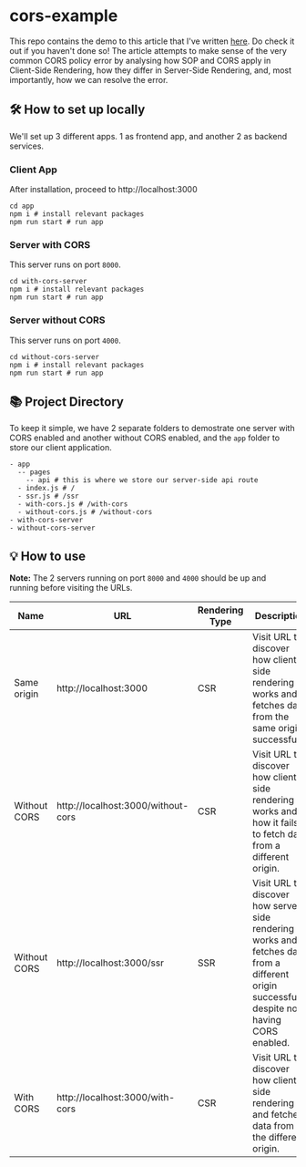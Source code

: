 # cors-example
This repo contains the demo to this article that I've written [here](https://medium.com/@karissekhoo/access-blocked-by-cors-policy-whats-cors-and-what-should-you-do-ddcf24955966). Do check it out if you haven't done so! The article attempts to make sense of the very common CORS policy error by analysing how SOP and CORS apply in Client-Side Rendering, how they differ in Server-Side Rendering, and, most importantly, how we can resolve the error.


## :hammer_and_wrench: How to set up locally
We'll set up 3 different apps. 1 as frontend app, and another 2 as backend services.
### Client App
After installation, proceed to http://localhost:3000
```shell
cd app
npm i # install relevant packages
npm run start # run app
```

### Server with CORS
This server runs on port `8000`.
```shell
cd with-cors-server
npm i # install relevant packages
npm run start # run app
```

### Server without CORS
This server runs on port `4000`.
```shell
cd without-cors-server
npm i # install relevant packages
npm run start # run app
```

## :books: Project Directory
To keep it simple, we have 2 separate folders to demostrate one server with CORS enabled and another without CORS enabled, and the `app` folder to store our client application.
```shell
- app
  -- pages
    -- api # this is where we store our server-side api route
  - index.js # /
  - ssr.js # /ssr
  - with-cors.js # /with-cors
  - without-cors.js # /without-cors
- with-cors-server
- without-cors-server
```

## :bulb: How to use
**Note:** The 2 servers running on port `8000` and `4000` should be up and running before visiting the URLs.

| Name      | URL                      | Rendering Type | Description |
| ----------- | ---------------------- | ---------------------- | ----------- |
| Same origin | http://localhost:3000       | CSR       |Visit URL to discover how client-side rendering works and fetches data from the same origin successfully.
| Without CORS | http://localhost:3000/without-cors | CSR        | Visit URL to discover how client-side rendering works and how it fails to fetch data from a different origin.
| Without CORS | http://localhost:3000/ssr        | SSR        | Visit URL to discover how server-side rendering works and fetches data from a different origin successfully despite not having CORS enabled.
| With CORS | http://localhost:3000/with-cors    | CSR        | Visit URL to discover how client-side rendering and fetches data from the different origin.
